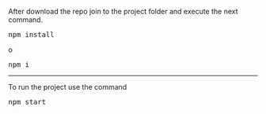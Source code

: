 After download the repo join to the project folder and execute the next command.
<pre>npm install</pre> o <pre>npm i</pre>

<hr>

To run the project use the command
<pre>npm start</pre>

